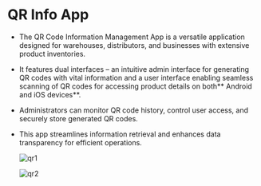 # QR Info App
- The QR Code Information Management App is a versatile application designed for warehouses, distributors, and businesses with extensive product inventories. 
- It features dual interfaces – an intuitive admin interface for generating QR codes with vital information and a user interface enabling seamless scanning of QR codes for accessing product details on both** Android and iOS devices**.
- Administrators can monitor QR code history, control user access, and securely store generated QR codes.
- This app streamlines information retrieval and enhances data transparency for efficient operations.

  ![qr1](https://github.com/mtalhahabib/qrinfo/assets/96326069/28aff8cd-2ab1-4b7a-ab0e-9348b352e613)

  ![qr2](https://github.com/mtalhahabib/qrinfo/assets/96326069/2a9442e2-ce8d-42a5-84f5-2ee053015b69)
